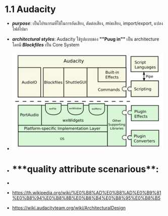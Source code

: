 # 1.1 Audacity
- ***purpose***: เป็นโปรแกรมที่ใช้ในการอัดเสียง, ตัดต่อเสียง, mixเสียง, import/export, แปลงไฟล์ไปมา         

- ***architectural styles***: Audacity ใช้รูปแบบของ **""Puug in""** เป็น architecture โดยมี ***Blockfiles*** เป็น Core System
- ![pic!](https://github.com/kritsanaphat/Software-Architecture/blob/main/audacityARCHITEC.png "layer")

- <h1>***quality attribute scenarious**:</h1>
- 


- https://th.wikipedia.org/wiki/%E0%B8%AD%E0%B8%AD%E0%B9%81%E0%B8%94%E0%B8%8B%E0%B8%B4%E0%B8%95%E0%B8%B5
- https://wiki.audacityteam.org/wiki/ArchitecturalDesign

